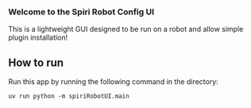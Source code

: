 ### Welcome to the Spiri Robot Config UI

This is a lightweight GUI designed to be run on a robot and allow simple plugin installation!

## How to run

Run this app by running the following command in the directory:

```
uv run python -m spiriRobotUI.main
```